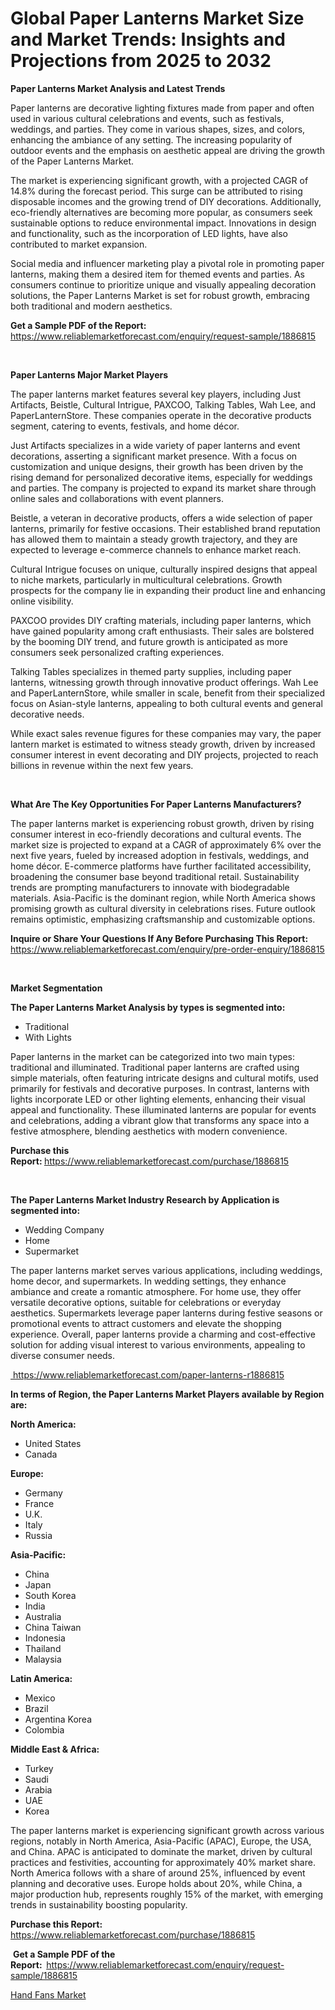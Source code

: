 <p><h1>Global Paper Lanterns Market Size and Market Trends: Insights and Projections from 2025 to 2032</h1></p><p><strong>Paper Lanterns Market Analysis and Latest Trends</strong></p>
<p><p>Paper lanterns are decorative lighting fixtures made from paper and often used in various cultural celebrations and events, such as festivals, weddings, and parties. They come in various shapes, sizes, and colors, enhancing the ambiance of any setting. The increasing popularity of outdoor events and the emphasis on aesthetic appeal are driving the growth of the Paper Lanterns Market.</p><p>The market is experiencing significant growth, with a projected CAGR of 14.8% during the forecast period. This surge can be attributed to rising disposable incomes and the growing trend of DIY decorations. Additionally, eco-friendly alternatives are becoming more popular, as consumers seek sustainable options to reduce environmental impact. Innovations in design and functionality, such as the incorporation of LED lights, have also contributed to market expansion. </p><p>Social media and influencer marketing play a pivotal role in promoting paper lanterns, making them a desired item for themed events and parties. As consumers continue to prioritize unique and visually appealing decoration solutions, the Paper Lanterns Market is set for robust growth, embracing both traditional and modern aesthetics.</p></p>
<p><strong>Get a Sample PDF of the Report:&nbsp;</strong> <a href="https://www.reliablemarketforecast.com/enquiry/request-sample/1886815?utm_campaign=1102&utm_medium=2&utm_source=Github&utm_content=ia&utm_term=08022025&utm_id=paper-lanterns">https://www.reliablemarketforecast.com/enquiry/request-sample/1886815</a></p>
<p>&nbsp;</p>
<p><strong>Paper Lanterns Major Market Players</strong></p>
<p><p>The paper lanterns market features several key players, including Just Artifacts, Beistle, Cultural Intrigue, PAXCOO, Talking Tables, Wah Lee, and PaperLanternStore. These companies operate in the decorative products segment, catering to events, festivals, and home décor.</p><p>Just Artifacts specializes in a wide variety of paper lanterns and event decorations, asserting a significant market presence. With a focus on customization and unique designs, their growth has been driven by the rising demand for personalized decorative items, especially for weddings and parties. The company is projected to expand its market share through online sales and collaborations with event planners.</p><p>Beistle, a veteran in decorative products, offers a wide selection of paper lanterns, primarily for festive occasions. Their established brand reputation has allowed them to maintain a steady growth trajectory, and they are expected to leverage e-commerce channels to enhance market reach. </p><p>Cultural Intrigue focuses on unique, culturally inspired designs that appeal to niche markets, particularly in multicultural celebrations. Growth prospects for the company lie in expanding their product line and enhancing online visibility.</p><p>PAXCOO provides DIY crafting materials, including paper lanterns, which have gained popularity among craft enthusiasts. Their sales are bolstered by the booming DIY trend, and future growth is anticipated as more consumers seek personalized crafting experiences.</p><p>Talking Tables specializes in themed party supplies, including paper lanterns, witnessing growth through innovative product offerings. Wah Lee and PaperLanternStore, while smaller in scale, benefit from their specialized focus on Asian-style lanterns, appealing to both cultural events and general decorative needs.</p><p>While exact sales revenue figures for these companies may vary, the paper lantern market is estimated to witness steady growth, driven by increased consumer interest in event decorating and DIY projects, projected to reach billions in revenue within the next few years.</p></p>
<p>&nbsp;</p>
<p><strong>What Are The Key Opportunities For Paper Lanterns Manufacturers?</strong></p>
<p><p>The paper lanterns market is experiencing robust growth, driven by rising consumer interest in eco-friendly decorations and cultural events. The market size is projected to expand at a CAGR of approximately 6% over the next five years, fueled by increased adoption in festivals, weddings, and home décor. E-commerce platforms have further facilitated accessibility, broadening the consumer base beyond traditional retail. Sustainability trends are prompting manufacturers to innovate with biodegradable materials. Asia-Pacific is the dominant region, while North America shows promising growth as cultural diversity in celebrations rises. Future outlook remains optimistic, emphasizing craftsmanship and customizable options.</p></p>
<p><strong>Inquire or Share Your Questions If Any Before Purchasing This Report:</strong> <a href="https://www.reliablemarketforecast.com/enquiry/pre-order-enquiry/1886815?utm_campaign=1102&utm_medium=2&utm_source=Github&utm_content=ia&utm_term=08022025&utm_id=paper-lanterns">https://www.reliablemarketforecast.com/enquiry/pre-order-enquiry/1886815</a></p>
<p>&nbsp;</p>
<p><strong>Market Segmentation</strong></p>
<p><strong>The Paper Lanterns Market Analysis by types is segmented into:</strong></p>
<p><ul><li>Traditional</li><li>With Lights</li></ul></p>
<p><p>Paper lanterns in the market can be categorized into two main types: traditional and illuminated. Traditional paper lanterns are crafted using simple materials, often featuring intricate designs and cultural motifs, used primarily for festivals and decorative purposes. In contrast, lanterns with lights incorporate LED or other lighting elements, enhancing their visual appeal and functionality. These illuminated lanterns are popular for events and celebrations, adding a vibrant glow that transforms any space into a festive atmosphere, blending aesthetics with modern convenience.</p></p>
<p><strong>Purchase this Report:&nbsp;</strong><a href="https://www.reliablemarketforecast.com/purchase/1886815?utm_campaign=1102&utm_medium=2&utm_source=Github&utm_content=ia&utm_term=08022025&utm_id=paper-lanterns">https://www.reliablemarketforecast.com/purchase/1886815</a></p>
<p>&nbsp;</p>
<p><strong>The Paper Lanterns Market Industry Research by Application is segmented into:</strong></p>
<p><ul><li>Wedding Company</li><li>Home</li><li>Supermarket</li></ul></p>
<p><p>The paper lanterns market serves various applications, including weddings, home decor, and supermarkets. In wedding settings, they enhance ambiance and create a romantic atmosphere. For home use, they offer versatile decorative options, suitable for celebrations or everyday aesthetics. Supermarkets leverage paper lanterns during festive seasons or promotional events to attract customers and elevate the shopping experience. Overall, paper lanterns provide a charming and cost-effective solution for adding visual interest to various environments, appealing to diverse consumer needs.</p></p>
<p><a href="https://www.reliablemarketforecast.com/paper-lanterns-r1886815?utm_campaign=1102&utm_medium=2&utm_source=Github&utm_content=ia&utm_term=08022025&utm_id=paper-lanterns">&nbsp;https://www.reliablemarketforecast.com/paper-lanterns-r1886815</a></p>
<p><strong>In terms of Region, the Paper Lanterns Market Players available by Region are:</strong></p>
<p>
    <p> <strong> North America: </strong>
        <ul>
            <li>United States</li>
            <li>Canada</li>
        </ul>
        </p> 
    <p> <strong> Europe: </strong>
        <ul>
            <li>Germany</li>
            <li>France</li>
            <li>U.K.</li>
            <li>Italy</li>
            <li>Russia</li>
        </ul>
        </p> 
    <p> <strong> Asia-Pacific: </strong>
        <ul>
            <li>China</li>
            <li>Japan</li>
            <li>South Korea</li>
            <li>India</li>
            <li>Australia</li>
            <li>China Taiwan</li>
            <li>Indonesia</li>
            <li>Thailand</li>
            <li>Malaysia</li>
        </ul>
        </p> 
    <p> <strong> Latin America: </strong>
        <ul>
            <li>Mexico</li>
            <li>Brazil</li>
            <li>Argentina Korea</li>
            <li>Colombia</li>
        </ul>
        </p> 
    <p> <strong> Middle East & Africa: </strong>
        <ul>
            <li>Turkey</li>
            <li>Saudi</li>
            <li>Arabia</li>
            <li>UAE</li>
            <li>Korea</li>
        </ul>
    </p>
    </p>
<p><p>The paper lanterns market is experiencing significant growth across various regions, notably in North America, Asia-Pacific (APAC), Europe, the USA, and China. APAC is anticipated to dominate the market, driven by cultural practices and festivities, accounting for approximately 40% market share. North America follows with a share of around 25%, influenced by event planning and decorative uses. Europe holds about 20%, while China, a major production hub, represents roughly 15% of the market, with emerging trends in sustainability boosting popularity.</p></p>
<p><strong>Purchase this Report: </strong><a href="https://www.reliablemarketforecast.com/purchase/1886815?utm_campaign=1102&utm_medium=2&utm_source=Github&utm_content=ia&utm_term=08022025&utm_id=paper-lanterns">https://www.reliablemarketforecast.com/purchase/1886815</a></p>
<p>&nbsp;<strong>Get a Sample PDF of the Report:&nbsp;&nbsp;</strong><a href="https://www.reliablemarketforecast.com/enquiry/request-sample/1886815?utm_campaign=1102&utm_medium=2&utm_source=Github&utm_content=ia&utm_term=08022025&utm_id=paper-lanterns">https://www.reliablemarketforecast.com/enquiry/request-sample/1886815</a></p>
<p><strong></strong></p>
<p><p><a href="https://github.com/vimar16th/Market-Research-Report-List-7/blob/main/hand-fans-market.md?utm_campaign=1102&utm_medium=2&utm_source=Github&utm_content=ia&utm_term=08022025&utm_id=paper-lanterns">Hand Fans Market</a></p></p>